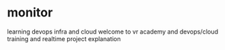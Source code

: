 # monitor
learning devops infra and cloud 
welcome to vr academy and devops/cloud training and realtime project explanation

